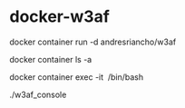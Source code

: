 # docker-w3af

docker container run -d andresriancho/w3af

docker container ls -a

docker container exec -it <image ID> /bin/bash

./w3af_console 
